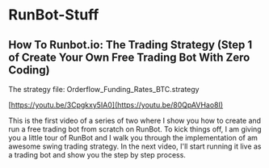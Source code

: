 # RunBot-Stuff


How To Runbot.io: The Trading Strategy (Step 1 of Create Your Own Free Trading Bot With Zero Coding)
-------------
The strategy file: Orderflow_Funding_Rates_BTC.strategy

[https://youtu.be/3Cpgkxy5IA0](https://youtu.be/80QpAVHao8I)

This is the first video of a series of two where I show you how to create and run a free trading bot from scratch on RunBot. To kick things off,  I am giving you a little tour of RunBot and I walk you through the implementation of am awesome swing trading strategy. In the next video, I'll start running it live as a trading bot and show you the step by step process. 
